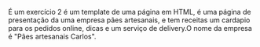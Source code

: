 É um exercício 2 é um template de uma página em HTML, é uma página de presentação da uma empresa pães artesanais,
e tem receitas um cardapio para os pedidos online, dicas e um serviço de delivery.O nome da empresa 
é "Pães artesanais Carlos".

